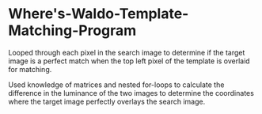 # Where's-Waldo-Template-Matching-Program

Looped through each pixel in the search image to determine if the target image is a perfect match when the top left pixel of the template is overlaid for matching.

Used knowledge of matrices and nested for-loops to calculate the difference in the luminance of the two images to determine the coordinates where the target image perfectly overlays the search image.
